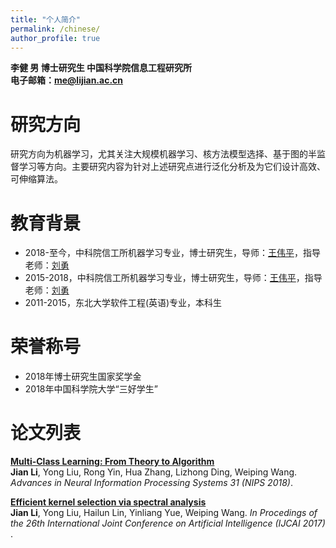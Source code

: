 ```yaml
---
title: "个人简介"
permalink: /chinese/
author_profile: true
---
```

**李健 男 博士研究生 中国科学院信息工程研究所**  
**电子邮箱：me@lijian.ac.cn**

# 研究方向
研究方向为机器学习，尤其关注大规模机器学习、核方法模型选择、基于图的半监督学习等方向。主要研究内容为针对上述研究点进行泛化分析及为它们设计高效、可伸缩算法。

# 教育背景
* 2018-至今，中科院信工所机器学习专业，博士研究生，导师：[王伟平](http://bkjy.ucas.ac.cn/index.php/szdw/ds/jsjxk/wlkjaq/4188-wwp)，指导老师：[刘勇](https://iie-liuyong.github.io)
* 2015-2018，中科院信工所机器学习专业，博士研究生，导师：[王伟平](http://bkjy.ucas.ac.cn/index.php/szdw/ds/jsjxk/wlkjaq/4188-wwp)，指导老师：[刘勇](https://iie-liuyong.github.io)
* 2011-2015，东北大学软件工程(英语)专业，本科生

# 荣誉称号
* 2018年博士研究生国家奖学金
* 2018年中国科学院大学“三好学生”

# 论文列表
<b>[Multi-Class Learning: From Theory to Algorithm](https://superlj666.github.io/publications/mc)</b> <br>
<b>Jian Li</b>, Yong Liu, Rong Yin, Hua Zhang, Lizhong Ding, Weiping Wang. <i>Advances in Neural Information Processing Systems 31 (NIPS 2018)</i>.

<b>[Efficient kernel selection via spectral analysis](https://superlj666.github.io/publications/sm)</b> <br>
<b>Jian Li</b>, Yong Liu, Hailun Lin, Yinliang Yue, Weiping Wang. <i>In Procedings of the 26th International Joint Conference on Artificial Intelligence (IJCAI 2017) </i>.